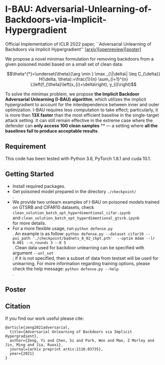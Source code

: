 # I-BAU: Adversarial-Unlearning-of-Backdoors-via-Implicit-Hypergradient
Official Implementation of ICLR 2022 paper, ``Adversarial Unlearning of Backdoors via Implicit Hypergradient'' \[[arxiv](https://arxiv.org/pdf/2110.03735.pdf)\]\[[openreview](https://openreview.net/forum?id=MeeQkFYVbzW)\]\[[poster](http://www.yi-zeng.com/wp-content/uploads/2022/04/ICLR-Poster.png)\]

We propose a novel minimax formulation for removing backdoors from a given poisoned model based on a small set of clean data:
```math
\theta^{*}=\underset{\theta}{\arg \min } \max _{\|\delta\| \leq C_{\delta}} H(\delta, \theta):=\frac{1}{n} \sum_{i=1}^{n} L\left(f_{\theta}\left(x_{i}+\delta\right), y_{i}\right)
```
 To solve the minimax problem, we propose **the Implicit Backdoor Adversarial Unlearning (I-BAU) algorithm**, which utilizes the implicit hypergradient to account for the interdependence between inner and outer optimization. I-BAU requires less computation to take effect; particularly, it is more than **13X faster** than the most efficient baseline in the single-target attack setting. It can still remain effective in the extreme case where the defender can **only access 100 clean samples** ** — a setting where **all the baselines fail to produce acceptable results**.

## Requirement
This code has been tested with Python 3.6, PyTorch 1.8.1 and cuda 10.1. 

## Getting Started
* Install required packages.
* Get poisoned model prepared in the directory `./checkpoint/` <br>.
* We provide two unlearn examples of I-BAU on poisoned models trained on GTSRB and CIFAR10 datasets, check `clean_solution_batch_opt_hyperdimentional_cifar.ipynb` <br> and `clean_solution_batch_opt_hyperdimentional_gtsrb.ipynb` <br> for more details.
* For a more flexible usage, run `python defense.py` <br>. An example is as follow:
`python defense.py --dataset cifar10 --poi_path './checkpoint/badnets_8_02_ckpt.pth'  --optim Adam --lr 0.001 --n_rounds 3 --K 5` <br>.
Clean data used for backdoor unlearning can be specified with argument `--unl_set` <br>; if it is not specified, then a subset of data from testset will be used for unlearning.
For more information regarding training options, please check the help message:
`python defense.py --help` <br>.

## Poster
<center><src="http://www.yi-zeng.com/wp-content/uploads/2022/04/ICLR-Poster.png"></center>

## Citation
If you find our work useful please cite:
```
@article{zeng2021adversarial,
  title={Adversarial Unlearning of Backdoors via Implicit Hypergradient},
  author={Zeng, Yi and Chen, Si and Park, Won and Mao, Z Morley and Jin, Ming and Jia, Ruoxi},
  journal={arXiv preprint arXiv:2110.03735},
  year={2021}
}
```
